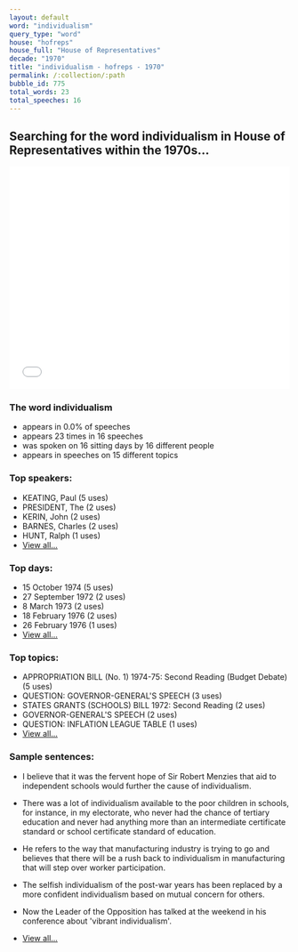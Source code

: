 ```yaml
---
layout: default
word: "individualism"
query_type: "word"
house: "hofreps"
house_full: "House of Representatives"
decade: "1970"
title: "individualism - hofreps - 1970"
permalink: /:collection/:path
bubble_id: 775
total_words: 23
total_speeches: 16
---
```



## Searching for the word **individualism** in House of Representatives within the 1970s...

<iframe width="100%" height="400" frameborder="0" scrolling="no" src="//plot.ly/~wragge/775.embed"></iframe>

### The word **individualism**

* appears in 0.0% of speeches
* appears 23 times in 16 speeches
* was spoken on 16 sitting days by 16 different people
* appears in speeches on 15 different topics

### Top speakers:

* KEATING, Paul (5 uses)
* PRESIDENT, The (2 uses)
* KERIN, John (2 uses)
* BARNES, Charles (2 uses)
* HUNT, Ralph (1 uses)
* [View all...](speakers/)


### Top days:

* 15 October 1974 (5 uses)
* 27 September 1972 (2 uses)
* 8 March 1973 (2 uses)
* 18 February 1976 (2 uses)
* 26 February 1976 (1 uses)
* [View all...](days/)


### Top topics:

* APPROPRIATION BILL (No. 1) 1974-75: Second Reading (Budget Debate) (5 uses)
* QUESTION: GOVERNOR-GENERAL'S SPEECH (3 uses)
* STATES GRANTS (SCHOOLS) BILL 1972: Second Reading (2 uses)
* GOVERNOR-GENERAL'S SPEECH (2 uses)
* QUESTION: INFLATION LEAGUE TABLE (1 uses)
* [View all...](topics/)


### Sample sentences:

* I believe that it was the fervent hope of  Sir Robert  Menzies that aid to independent schools would further the cause of <span class="highlight">individualism</span>.

* There was a lot of <span class="highlight">individualism</span> available to the poor children in schools, for instance, in my electorate, who never had the chance of tertiary education and never had anything more than an intermediate certificate standard or school certificate standard of education.

* He refers to the way that manufacturing industry is trying to go and believes that there will be a rush back to <span class="highlight">individualism</span> in manufacturing that will step over worker participation.

* The selfish <span class="highlight">individualism</span> of the post-war years has been replaced by a more confident <span class="highlight">individualism</span> based on mutual concern for others.

* Now the Leader of the Opposition has talked at the weekend in his conference about 'vibrant <span class="highlight">individualism</span>'.

* [View all...](contexts/)
